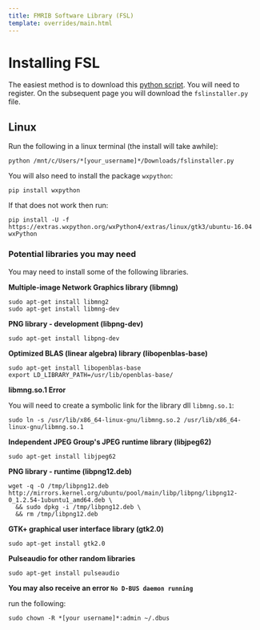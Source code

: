 ```yaml
---
title: FMRIB Software Library (FSL)
template: overrides/main.html
---
```


# Installing FSL

The easiest method is to download this [python script](https://fsl.fmrib.ox.ac.uk/fsldownloads_registration/). You will need to register. On the subsequent page you will download the `fslinstaller.py` file.

## Linux

Run the following in a linux terminal (the install will take awhile):

```console
python /mnt/c/Users/*[your_username]*/Downloads/fslinstaller.py
```

You will also need to install the package `wxpython`:

```console
pip install wxpython
```

If that does not work then run:

```console
pip install -U -f https://extras.wxpython.org/wxPython4/extras/linux/gtk3/ubuntu-16.04 wxPython
```

### Potential libraries you may need

You may need to install some of the following libraries.

**Multiple-image Network Graphics library (libmng)**

```console
sudo apt-get install libmng2
sudo apt-get install libmng-dev
```

**PNG library - development (libpng-dev)**

```console
sudo apt-get install libpng-dev
```

**Optimized BLAS (linear algebra) library (libopenblas-base)**

```console
sudo apt-get install libopenblas-base
export LD_LIBRARY_PATH=/usr/lib/openblas-base/
```

**libmng.so.1 Error**

You will need to create a symbolic link for the library dll ```libmng.so.1```:

```console
sudo ln -s /usr/lib/x86_64-linux-gnu/libmng.so.2 /usr/lib/x86_64-linux-gnu/libmng.so.1
```

**Independent JPEG Group's JPEG runtime library (libjpeg62)**

```console
sudo apt-get install libjpeg62
```

**PNG library - runtime (libpng12.deb)**

```console
wget -q -O /tmp/libpng12.deb http://mirrors.kernel.org/ubuntu/pool/main/libp/libpng/libpng12-0_1.2.54-1ubuntu1_amd64.deb \
  && sudo dpkg -i /tmp/libpng12.deb \
  && rm /tmp/libpng12.deb
```

**GTK+ graphical user interface library (gtk2.0)**

```console
sudo apt-get install gtk2.0
```

**Pulseaudio for other random libraries**

```console
sudo apt-get install pulseaudio
```

**You may also receive an error `No D-BUS daemon running`**

run the following:

```console
sudo chown -R *[your username]*:admin ~/.dbus
```

